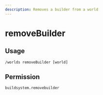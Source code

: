 ```yaml
---
description: Removes a builder from a world
---
```


# removeBuilder

## Usage

```
/worlds removeBuilder [world]
```

## Permission

```
buildsystem.removebuilder
```

##
